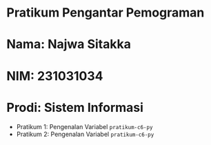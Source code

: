 # Pratikum Pengantar Pemograman

<p></p>

<h1>Nama: Najwa Sitakka</h1>
<h1>NIM: 231031034</h1>
<h1>Prodi: Sistem Informasi</h1>

* Pratikum 1: Pengenalan Variabel `pratikum-c6-py`
* Pratikum 2: Pengenalan Variabel `pratikum-c6-py`
 
